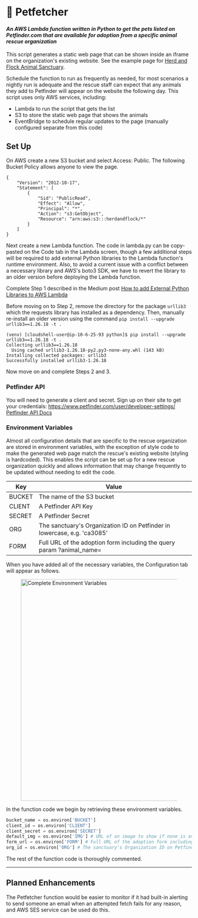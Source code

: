 # :rabbit: Petfetcher
#### _An AWS Lambda function written in Python to get the pets listed on Petfinder.com that are available for adoption from a specific animal rescue organization_

This script generates a static web page that can be shown inside an iframe on the organization's existing website. See the example page for [Herd and Flock Animal Sanctuary](https://herdandflock.s3.us-west-1.amazonaws.com/animals.html). 

Schedule the function to run as frequently as needed, for most scenarios a nightly run is adequate and the rescue staff can expect that any animals they add to Petfinder will appear on the website the following day. This script uses only AWS services, including:

- Lambda to run the script that gets the list
- S3 to store the static web page that shows the animals
- EventBridge to schedule regular updates to the page (manually configured separate from this code)

## Set Up

On AWS create a new S3 bucket and select Access: Public. The following Bucket Policy allows anyone to view the page.

```
{
    "Version": "2012-10-17",
    "Statement": [
        {
            "Sid": "PublicRead",
            "Effect": "Allow",
            "Principal": "*",
            "Action": "s3:GetObject",
            "Resource": "arn:aws:s3:::herdandflock/*"
        }
    ]
}
```

Next create a new Lambda function. The code in lambda.py can be copy-pasted on the Code tab in the Lambda screen, though a few additional steps will be required to add external Python libraries to the Lambda function's runtime environment. Also, to avoid a current issue with a conflict between a necessary library and AWS's boto3 SDK, we have to revert the library to an older version before deploying the Lambda function.

Complete Step 1 described in the Medium post [How to add External Python Libraries to AWS Lambda](https://medium.com/@gauravkachariya/how-to-add-external-python-libraries-to-aws-lambda-499674113fb7)

Before moving on to Step 2, remove the directory for the package `urllib3` which the requests library has installed as a dependency. Then, manually re-install an older version using the command `pip install --upgrade urllib3==1.26.18 -t .`

```
(venv) [cloudshell-user@ip-10-6-25-93 python]$ pip install --upgrade urllib3==1.26.18 -t .
Collecting urllib3==1.26.18
  Using cached urllib3-1.26.18-py2.py3-none-any.whl (143 kB)
Installing collected packages: urllib3
Successfully installed urllib3-1.26.18
```
Now move on and complete Steps 2 and 3.


### Petfinder API
You will need to generate a client and secret. Sign up on their site to get your credentials: https://www.petfinder.com/user/developer-settings/
[Petfinder API Docs](https://www.petfinder.com/developers/v2/docs/)

### Environment Variables
Almost all configuration details that are specific to the rescue organization are stored in environment variables, with the exception of style code to make the generated web page match the rescue's existing website (styling is hardcoded). This enables the script can be set up for a new rescue organization quickly and allows information that may change frequently to be updated without needing to edit the code.

| Key | Value |
|---|---|
| BUCKET | The name of the S3 bucket |
| CLIENT | A Petfinder API Key |
| SECRET | A Petfinder Secret |
| ORG | The sanctuary's Organization ID on Petfinder in lowercase, e.g. 'ca3085' |
| FORM | Full URL of the adoption form including the query param ?animal_name= |

When you have added all of the necessary variables, the Configuration tab will appear as follows.

<figure>
    <img src="https://herdandflock.s3.us-west-1.amazonaws.com/herd+and+flock+petfinder+lambda+vars.png" width="600"
         alt="Complete Environment Variables">
    <figcaption></figcaption>
</figure>

In the function code we begin by retrieving these environment variables.

```python
bucket_name = os.environ['BUCKET']
client_id = os.environ['CLIENT']
client_secret = os.environ['SECRET']
default_img = os.environ['IMG'] # URL of an image to show if none is available for the animal
form_url = os.environ['FORM'] # Full URL of the adoption form including the query param ?animal_name=
org_id = os.environ['ORG'] # The sanctuary's Organization ID on Petfinder in lowercase, e.g. 'ca3085'
```
The rest of the function code is thoroughly commented. 

---
## Planned Enhancements
The Petfetcher function would be easier to monitor if it had built-in alerting to send someone an email when an attempted fetch fails for any reason, and AWS SES service can be used do this.
